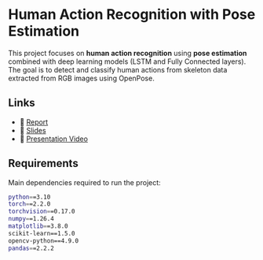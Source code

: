 # Human Action Recognition with Pose Estimation

This project focuses on **human action recognition** using **pose estimation** combined with deep learning models (LSTM and Fully Connected layers). The goal is to detect and classify human actions from skeleton data extracted from RGB images using OpenPose.

## Links
- 📄 [Report]([https://github.com/username/repo-name/blob/main/report.pdf](https://drive.google.com/file/d/1TQh65o1G1qz5sZNAo2w5-9PnpXPDQ2B-/view?usp=sharing))  
- 📑 [Slides]([https://github.com/username/repo-name/blob/main/slides.pdf](https://docs.google.com/presentation/d/1OBxP47aLUpoo1oL7AFav7O3-MbjOFHpv/edit?usp=sharing&ouid=102312488798806032848&rtpof=true&sd=true))  
- 🎥 [Presentation Video]([https://www.youtube.com/watch?v=your_video_link](https://youtu.be/X61yZPvrSeo))  

## Requirements
Main dependencies required to run the project:
```bash
python==3.10
torch==2.2.0
torchvision==0.17.0
numpy==1.26.4
matplotlib==3.8.0
scikit-learn==1.5.0
opencv-python==4.9.0
pandas==2.2.2
